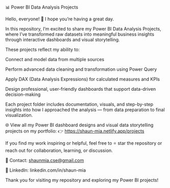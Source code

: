 📊 Power BI Data Analysis Projects

Hello, everyone! 👋 I hope you’re having a great day.

In this repository, I’m excited to share my Power BI Data Analysis Projects, where I’ve transformed raw datasets into meaningful business insights through interactive dashboards and visual storytelling.

These projects reflect my ability to:

Connect and model data from multiple sources

Perform advanced data cleaning and transformation using Power Query

Apply DAX (Data Analysis Expressions) for calculated measures and KPIs

Design professional, user-friendly dashboards that support data-driven decision-making

Each project folder includes documentation, visuals, and step-by-step insights into how I approached the analysis — from data preparation to final visualization.

🌐 View all my Power BI dashboard designs and visual data storytelling projects on my portfolio:
👉 https://shaun-mia.netlify.app/projects

If you find my work inspiring or helpful, feel free to ⭐ star the repository or reach out for collaboration, learning, or discussion.

📧 Contact: shaunmia.cse@gmail.com

🔗 LinkedIn: linkedin.com/in/shaun-mia

Thank you for visiting my repository and exploring my Power BI projects!

